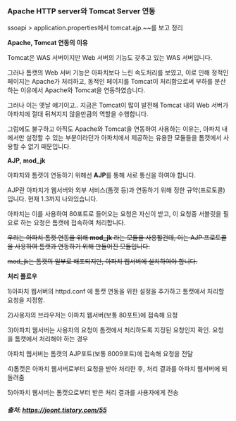 ### Apache HTTP server와 Tomcat Server 연동

ssoapi > application.properties에서 tomcat.ajp.~~를 보고 정리



**Apache, Tomcat 연동의 이유**

Tomcat은 WAS 서버이지만 Web 서버의 기능도 갖추고 있는 WAS 서버입니다. 

그러나 톰캣의 Web 서버 기능은 아파치보다 느린 속도처리를 보였고, 이로 인해 정적인 페이지는 Apache가 처리하고, 동적인 페이지를 Tomcat이 처리함으로써 부하를 분산하는 이유에서 Apache와 Tomcat을 연동하였습니다.



그러나 이는 옛날 얘기이고.. 지금은 Tomcat이 많이 발전해 Tomcat 내의 Web 서버가 아파치에 절대 뒤쳐지지 않을만큼의 역할을 수행합니다.

그럼에도 불구하고 아직도 Apache와 Tomcat을 연동하여 사용하는 이유는, 아파치 내에서만 설정할 수 있는 부분이라던가 아파치에서 제공하는 유용한 모듈들을 톰캣에서 사용할 수 없기 때문입니다.



**AJP,** **mod_jk**

아파치와 톰캣이 연동하기 위해선 **AJP**를 통해 서로 통신을 하여야 합니다.

AJP란 아파치가 웹서버와 외부 서비스(톰캣 등)과 연동하기 위해 정한 규약(프로토콜) 입니다. 현재 1.3까지 나와있습니다.

아파치는 이를 사용하여 80포트로 들어오는 요청은 자신이 받고, 이 요청중 서블릿을 필요로 하는 요청은 톰캣에 접속하여 처리합니다.

~~우리는 아파치 톰캣 연동을 위해 **mod_jk** 라는 모듈을 사용할건데, 이는 AJP 프로토콜을 사용하여 톰캣과 연동하기 위해 만들어진 모듈입니다.~~

~~mod_jk는 톰캣의 일부로 배포되지만, 아파치 웹서버에 설치하여야 합니다.~~



**처리 플로우**

1)아파치 웹서버의 httpd.conf 에 톰캣 연동을 위한 설정을 추가하고 톰캣에서 처리할 요청을 지정함.

2)사용자의 브라우저는 아파치 웹서버(보통 80포트)에 접속해 요청

3)아파치 웹서버는 사용자의 요청이 톰캣에서 처리하도록 지정된 요청인지 확인. 요청을 톰캣에서 처리해야 하는 경우 

 아파치 웹서버는 톰캣의 AJP포트(보통 8009포트)에 접속해 요청을 전달

4)톰캣은 아파치 웹서버로부터 요청을 받아 처리한 후, 처리 결과를 아파치 웹서버에 되돌려줌

5)아파치 웹서버는 톰캣으로부터 받은 처리 결과를 사용자에게 전송



##### 출처: https://joont.tistory.com/55